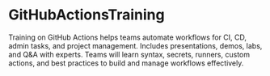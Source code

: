 # GitHubActionsTraining
Training on GitHub Actions helps teams automate workflows for CI, CD, admin tasks, and project management. Includes presentations, demos, labs, and Q&amp;A with experts. Teams will learn syntax, secrets, runners, custom actions, and best practices to build and manage workflows effectively.
